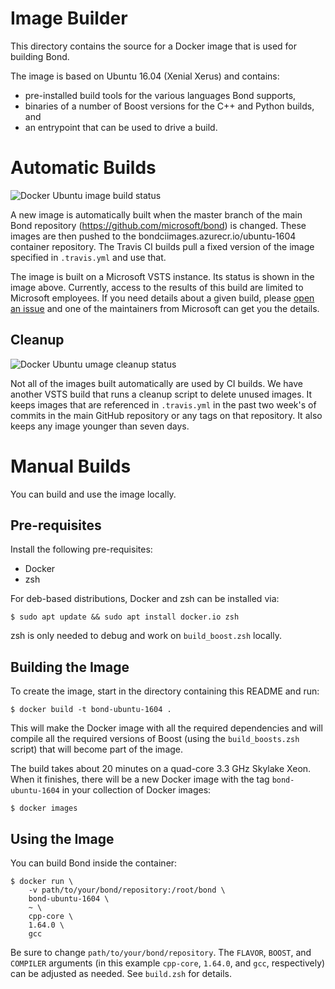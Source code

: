 # Image Builder

This directory contains the source for a Docker image that is used for
building Bond.

The image is based on Ubuntu 16.04 (Xenial Xerus) and contains:

* pre-installed build tools for the various languages Bond supports,
* binaries of a number of Boost versions for the C++ and Python builds, and
* an entrypoint that can be used to drive a build.

# Automatic Builds

![Docker Ubuntu image build status](https://msazure.visualstudio.com/_apis/public/build/definitions/b32aa71e-8ed2-41b2-9d77-5bc261222004/14573/badge)

A new image is automatically built when the master branch of the main Bond
repository (https://github.com/microsoft/bond) is changed. These images are
then pushed to the bondciimages.azurecr.io/ubuntu-1604 container repository.
The Travis CI builds pull a fixed version of the image specified in
`.travis.yml` and use that.

The image is built on a Microsoft VSTS instance. Its status is shown in the
image above. Currently, access to the results of this build are limited to
Microsoft employees. If you need details about a given build, please
[open an issue](https://github.com/microsoft/bond/issues/new) and one of the
maintainers from Microsoft can get you the details.

## Cleanup

![Docker Ubuntu umage cleanup status](https://msazure.visualstudio.com/_apis/public/build/definitions/b32aa71e-8ed2-41b2-9d77-5bc261222004/21361/badge)

Not all of the images built automatically are used by CI builds. We have
another VSTS build that runs a cleanup script to delete unused images. It
keeps images that are referenced in `.travis.yml` in the past two week's of
commits in the main GitHub repository or any tags on that repository. It
also keeps any image younger than seven days.

# Manual Builds

You can build and use the image locally.

## Pre-requisites

Install the following pre-requisites:

* Docker
* zsh

For deb-based distributions, Docker and zsh can be installed via:

    $ sudo apt update && sudo apt install docker.io zsh
    
zsh is only needed to debug and work on `build_boost.zsh` locally.

## Building the Image

To create the image, start in the directory containing this README and run:

    $ docker build -t bond-ubuntu-1604 .

This will make the Docker image with all the required dependencies and will
compile all the required versions of Boost (using the `build_boosts.zsh`
script) that will become part of the image.

The build takes about 20 minutes on a quad-core 3.3 GHz Skylake Xeon. When
it finishes, there will be a new Docker image with the tag
`bond-ubuntu-1604` in your collection of Docker images:

    $ docker images

## Using the Image

You can build Bond inside the container:

    $ docker run \
        -v path/to/your/bond/repository:/root/bond \
        bond-ubuntu-1604 \
        ~ \
        cpp-core \
        1.64.0 \
        gcc

Be sure to change `path/to/your/bond/repository`. The `FLAVOR`, `BOOST`, and
`COMPILER` arguments (in this example `cpp-core`, `1.64.0`, and `gcc`,
respectively) can be adjusted as needed. See `build.zsh` for details.

